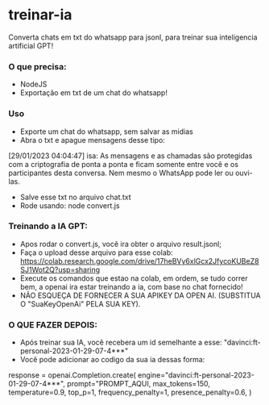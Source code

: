 # treinar-ia
Converta chats em txt do whatsapp para jsonl, para treinar sua inteligencia artificial GPT!


### O que precisa:

- NodeJS
- Exportação em txt de um chat do whatsapp!

### Uso

- Exporte um chat do whatsapp, sem salvar as midias
- Abra o txt e apague mensagens desse tipo: 

[29/01/2023 04:04:47] isa: ‎As mensagens e as chamadas são protegidas com a criptografia de ponta a ponta e ficam somente entre você e os participantes desta conversa. Nem mesmo o WhatsApp pode ler ou ouvi-las.

- Salve esse txt no arquivo chat.txt
- Rode usando: node convert.js

### Treinando a IA GPT:

- Apos rodar o convert.js, você ira obter o arquivo result.jsonl;
- Faça o upload desse arquivo para esse colab: https://colab.research.google.com/drive/17heBVy6xlGcx2JfycoKUBeZ8SJ1Wot2Q?usp=sharing
- Execute os comandos que estao na colab, em ordem, se tudo correr bem, a openai ira estar treinando a ia, com base no chat fornecido!
- NÃO ESQUEÇA DE FORNECER A SUA APIKEY DA OPEN AI. (SUBSTITUA O "SuaKeyOpenAi" PELA SUA KEY).

### O QUE FAZER DEPOIS:

- Após treinar sua IA, você recebera um id semelhante a esse: "davinci:ft-personal-2023-01-29-07-4***"
- Você pode adicionar ao codigo da sua ia dessas forma:

 response = openai.Completion.create(
        engine="davinci:ft-personal-2023-01-29-07-4***",
        prompt="PROMPT_AQUI,
        max_tokens=150,
        temperature=0.9,
        top_p=1,
        frequency_penalty=1,
        presence_penalty=0.6,
    )
    


